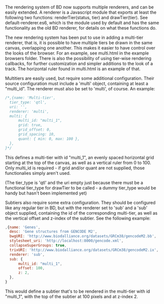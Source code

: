 The rendering system of BD now supports multiple renderers, and can be easily
extended. A renderer is a Javascript module that exports at least the following
two functions: renderTier(status, tier) and drawTier(tier). See
default-renderer.es6, which is the module used by default and has the same
functionality as the old BD renderer, for details on what these functions do.

The new rendering system has been put to use in adding a multi-tier renderer,
that is, it is possible to have multiple tiers be drawn in the same canvas,
overlapping one another. This makes it easier to have control over the looks of
the browser. For an example, see multi.html in the example browsers folder.
There is also the possibility of using tier-wise rendering callbacks, for
further customization and simpler additions to the look of a track. The
horizontal ruler found in multi.html is an example of that.

Multitiers are easily used, but require some additional configuration. Their
source configuration must include a 'multi' object, containing at least a
"multi_id". The renderer must also be set to 'multi', of course. An example:
```javascript
/*,{name: 'Multi-tier',
  tier_type: 'qtl',
  uri: '',
  renderer: 'multi',
  multi: {
      multi_id: "multi_1",
      grid: true,
      grid_offset: 0,
      grid_spacing: 10,
      quant: { min: 0, max: 100 },
  },
}*/
```
This defines a multi-tier with id "multi_1", an evenly spaced horizontal grid
starting at the top of the canvas, as well as a vertical ruler from 0 to 100.
Only multi_id is required - if grid and/or quant are not supplied, those
functionalies simply aren't used.

(The tier_type is 'qtl' and the uri empty just because there must be a
 functional tier_type for drawTier to be called - a dummy tier_type would be
 handy but hasn't been implemented yet)

Subtiers also require some extra configuration. They should be configured like
any regular tier in BD, but with the renderer set to 'sub' and a 'sub' object
supplied, containing the id of the corresponding multi-tier, as well as the
vertical offset and z-index of the subtier. See the following example:
```javascript
,{name: 'Genes',
  desc: 'Gene structures from GENCODE M2',
  bwgURI: 'http://www.biodalliance.org/datasets/GRCm38/gencodeM2.bb',
  stylesheet_uri: 'http://localhost:8000/gencode.xml',
  collapseSuperGroups: true,
  trixURI: 'http://www.biodalliance.org/datasets/GRCm38/gencodeM2.ix',
  renderer: 'sub',
  sub: {
      multi_id: "multi_1",
      offset: 100,
      z: 2,
  },
}
```
This would define a subtier that's to be rendered in the multi-tier with id
"multi_1", with the top of the subtier at 100 pixels and at z-index 2.